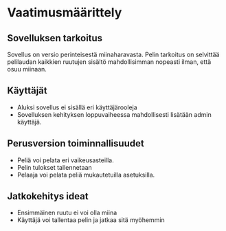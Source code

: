 # Vaatimusmäärittely

## Sovelluksen tarkoitus

Sovellus on versio perinteisestä miinaharavasta. Pelin tarkoitus on selvittää pelilaudan kaikkien ruutujen sisältö mahdollisimman nopeasti  ilman, että osuu miinaan.

## Käyttäjät

- Aluksi sovellus ei sisällä eri käyttäjärooleja
- Sovelluksen kehityksen loppuvaiheessa mahdollisesti lisätään admin käyttäjä.

## Perusversion toiminnallisuudet

- Peliä voi pelata eri vaikeusasteilla.
- Pelin tulokset tallennetaan
- Pelaaja voi pelata peliä mukautetuilla asetuksilla.


## Jatkokehitys ideat

- Ensimmäinen ruutu ei voi olla miina
- Käyttäjä voi tallentaa pelin ja jatkaa sitä myöhemmin